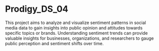 # Prodigy_DS_04
This project aims to analyze and visualize sentiment patterns in social media data to gain insights into public opinion and attitudes towards specific topics or brands. Understanding sentiment trends can provide valuable insights for businesses, organizations, and researchers to gauge public perception and sentiment shifts over time.
